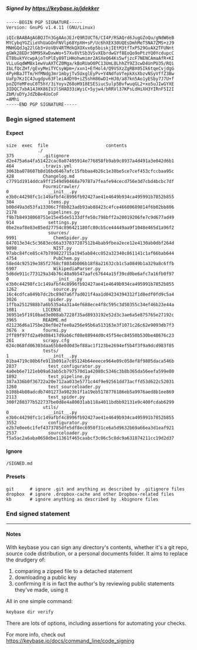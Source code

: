 ##### Signed by https://keybase.io/jdekker
```
-----BEGIN PGP SIGNATURE-----
Version: GnuPG v1.4.11 (GNU/Linux)

iQIcBAABAgAGBQJTn3GgAAoJEJrQ9RIUCT6/CI4P/RSAQrd6JugGZoQu/gNdW6eB
MYCybqYGZiieVhUaGOnFNVlp68YpXH+sP/Uc6hXEX30UQEsDmhMeT5NA7ZMS+zJ9
MNHGQdJq22lGb3+VoVBV4RTMdkQXOXvx6p5biskjIEtM3tfTxP529GvAX2TFUNnt
gGWk28EDr30M95XwDxwWo+57Xv8VtSb3VSvXEbrdwGYf8EoQo9oPtzYQ0YcdupcC
ET8bukYVcwpAjoTnPlEy89TiHHohwmimr2ASXeQ64Ks5wfjzcF7NENCAmaAfR+KI
VLLuGqdWMBx1ewVuAXTCZ0Mga/kBoRUaO0PC13UmL8LhhZY9Z3cwD4UnPU35/RQi
IbLfQcZHf/gEvyMeiTYCsyWpm+/xxn1+EfHol4/Q9VSXzZgRBX05Ik6tqeCvjdgG
4PyHBaJTTm/HfMNdg3mr1mbyjTv5UxglEyPv+Y4NdfoVfepkXsXbzvNSyVffZ3Bw
UaFp7KzIC4Jugdpv63FleiAdDY0+iZ5shH86wD1+HJ0/a87kn5Ao1yESby7J7U+f
poZQYeMFeuC0T5hY/3iYoyvZ68oH918ESESiucSulp5BvfwuqGL2+xo5uJIwGYXE
3IDQC7xbA14JHX86IVJlSHAD33iWyiC+5yjw4/bRRVl37KPsLdHiXH3YIRnF5I2I
ZbM/uDYyJdZbBe4UoCoF
=AMhi
-----END PGP SIGNATURE-----

```

<!-- END SIGNATURES -->

### Begin signed statement 

#### Expect

```
size  exec  file                      contents                                                        
            ./                                                                                        
375           .gitignore              d2e475a6a4fa51422cac0a07495914e776858fb9ab9c8937a4d491a3e042d6b1
464           .travis.yml             3063ba078607b8d16bd6467afc15fbbaa4b26c1e30be5ce7cef453cfccbaa95c
428           Changelog.md            c7791d1914ddca9ff1549d90468a79787a7feafe94cecd756e3d7cbd4bcbc7df
              FourmiCrawler/                                                                          
0               __init__.py           e3b0c44298fc1c149afbf4c8996fb92427ae41e4649b934ca495991b7852b855
304             items.py              b00d49a3d53fa13306c7f8b023adb93ab88423c4fce46600689814f6b02bb806
2178            pipelines.py          f9b7b84938060751e15e45de5133dffe50c798bff2a20019206fe7c9d677ad49
914             settings.py           0be2eaf8e83e85ed27754c896421180fc80cb5ce44449aa9f1048e465d1a96f2
                sources/                                                                              
9991              ChemSpider.py       847013e34c5c3683ec66a337837287512b4bab9fbea2ece12e4130ab0dbf264d
9898              NIST.py             97abc84fce85c47b789822715a1945ab84cc052a32340c861141c1af66bab644
4754              PubChem.py          58ed4c92519e385f2768cf8034b006b18f8a21632cb1c5a0849b1a329a8c6ffb
6907              WikipediaParser.py  5d6de911c773129a34b76c40a9b547aafc67644a15f39cd0be6afc7a16fb0f97
0                 __init__.py         e3b0c44298fc1c149afbf4c8996fb92427ae41e4649b934ca495991b7852b855
1262              source.py           16c4cdfca849b7dc2bc89d7a6f7ad021f4aa1d04234394312f1d0edf0fd9c5a4
3026            spider.py             1ffba2512988b7a6b535a4a31a4ef688ece4f8c595c3d50355c34ef46b23e44a
1081          LICENSE                 36951e5f1910bad3e008ab7228f35ad8933192e52d3c3ae6a5e875765e27192c
3965          README.md               d21236d6a175be28ef8e2fee8a256e95b6a513163e3f1071c26c62e9093db7f3
3676  x       fourmi.py               2ff89f97fd2a49d08417d9ab6cf08e88944d0c45f54ec84550b530be48676c23
261           scrapy.cfg              624c068fd06303daa65b8e0d0d3ef88ac1f123be2694ef5b4f3f9a9dcd983f85
              tests/                                                                                  
1               __init__.py           01ba4719c80b6fe911b091a7c05124b64eeece964e09c058ef8f9805daca546b
2837            test_configurator.py  4a0eb6e7121eb09a63ab5cb797570d1a42080c5346c3b8b365da56eefa599e80
1892            test_pipeline.py      387a336b0f36722a20e712aa033e5771c44f9e92561dd73acffd53d622c52031
1260            test_sourceloader.py  b108b4b80adcdb7401273a9823b1f1a19eb5178776186eb5a9976aed8b1ee869
2113            test_spider.py        300f280377b522737be0d8e4a80031ab118a4011bdbb92131e9c400fcdab6299
              utils/                                                                                  
0               __init__.py           e3b0c44298fc1c149afbf4c8996fb92427ae41e4649b934ca495991b7852b855
3552            configurator.py       e2b7e0ee6c1fef4373785dfe5df8ec6950f31ce6a5d9632b69a66ea3d1eaf921
2537            sourceloader.py       f5a5ac2a6aba0658dbe11361f465caabcf3c06c5c8dc9a631874211cc19d2d37
```

#### Ignore

```
/SIGNED.md
```

#### Presets

```
git      # ignore .git and anything as described by .gitignore files
dropbox  # ignore .dropbox-cache and other Dropbox-related files    
kb       # ignore anything as described by .kbignore files          
```

<!-- summarize version = 0.0.9 -->

### End signed statement

<hr>

#### Notes

With keybase you can sign any directory's contents, whether it's a git repo,
source code distribution, or a personal documents folder. It aims to replace the drudgery of:

  1. comparing a zipped file to a detached statement
  2. downloading a public key
  3. confirming it is in fact the author's by reviewing public statements they've made, using it

All in one simple command:

```bash
keybase dir verify
```

There are lots of options, including assertions for automating your checks.

For more info, check out https://keybase.io/docs/command_line/code_signing